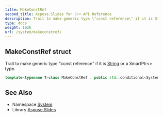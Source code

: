 ```yaml
---
title: MakeConstRef
second_title: Aspose.Slides for C++ API Reference
description: Trait to make generic type \"const reference\" if it is String or a SmartPtr<> type.
type: docs
weight: 1626
url: /system/makeconstref/
---
```

## MakeConstRef struct


Trait to make generic type \"const reference\" if it is [String](../string/) or a SmartPtr<> type.

```cpp
template<typename T>class MakeConstRef : public std::conditional<System::detail::is_a<T, System::SmartPtr>::value||std::is_same<System::String, T>::value, const T &, T>
```

## See Also

* Namespace [System](../)
* Library [Aspose.Slides](../../)